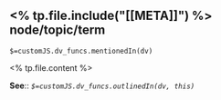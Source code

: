 <% tp.file.include("[[META]]") %> node/topic/term
---
`$=customJS.dv_funcs.mentionedIn(dv)`

<% tp.file.content %> 

**See**::
*`$=customJS.dv_funcs.outlinedIn(dv, this)`*